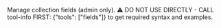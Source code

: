 Manage collection fields (admin only). ⚠️ DO NOT USE DIRECTLY - CALL tool-info FIRST: {"tools": ["fields"]} to get required syntax and examples.